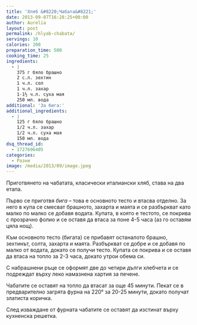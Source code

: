 ```yaml
---
title: 'Хляб &#8220;Чабата&#8221;'
date: 2013-09-07T16:28:25+00:00
author: Aurelia
layout: post
permalink: /hlyab-chabata/
servings: 10
calories: 200
preparation_time: 500
cooking_time: 25
ingredients:
  - |
    375 г бяло брашно
    2 с.л. зехтин
    1 ч.л. сол
    1 ч.л. захар
    1-1½ ч.л. суха мая
    250 мл. вода
additional: 'За бига:'
additional_ingredients:
  - |
    125 г бяло брашно
    1/2 ч.л. захар
    1/2 ч.л. суха мая
    150 мл. вода
dsq_thread_id:
  - 1727696405
categories:
  - Разни
image: /media/2013/09/image.jpeg
---
```

Приготвянето на чабатата, класически италиански хляб, става на два етапа.
  
Първо се приготвя _бига_ &#8211; това е основното тесто и втасва отделно. За него в купа се смесват брашното, захарта и маята и се разбъркват като малко по малко се добавя водата. Купата, в която е тестото, се покрива с прозрачно фолио и се оставя да втаса за поне 4-5 часа (аз го оставям цяла нощ).
  
Към основното тесто (бигата) се прибавят останалото брашно, зехтинът, солта, захарта и маята. Разбъркват се добре и се добавя по малко от водата, докато се получи тесто. Купата се покрива и се оставя да втаса на топло за 2-3 часа, докато утрои обема си.
  
С набрашнени ръце се оформят две до четири дълги хлебчета и се подреждат върху леко намазнена хартия за печене.
  
Чабатите се оставят на топло да втасат за още 45 минути. Пекат се в предварително загрята фурна на 220° за 20-25 минути, докато получат златиста коричка.
  
След изваждане от фурната чабатите се оставят да изстинат върху кухненска решетка.